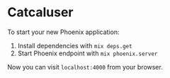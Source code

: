 # Catcaluser

To start your new Phoenix application:

1. Install dependencies with `mix deps.get`
2. Start Phoenix endpoint with `mix phoenix.server`

Now you can visit `localhost:4000` from your browser.
